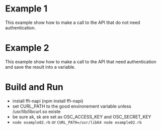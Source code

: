 # Example 1
This example show how to make a call to the API that do not need authentication.

# Example 2
This example show how to make a call to the API that need authentication and save the result into a variable.

# Build and Run

- install ffi-napi (npm install ffi-napi)
- set CURL_PATH to the good environement variable unless /usr/lib/libcurl.so existe
- be sure ak, sk are set as OSC_ACCESS_KEY and OSC_SECRET_KEY
- `node example02.rb` or  `CURL_PATH=/usr/lib64 node example02.rb`
